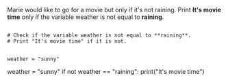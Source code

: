 Marie would like to go for a movie but only if it's not raining.
Print **It's movie time** only if the variable weather is not equal to **raining**.

<Editor lang="python" type="exercise">
<code>
# Check if the variable weather is not equal to **raining**.
# Print "It's movie time" if it is not.

weather = "sunny"
</code>

<solution>
weather = "sunny"
if not weather == "raining":
  print("It's movie time")
</solution>
</Editor>